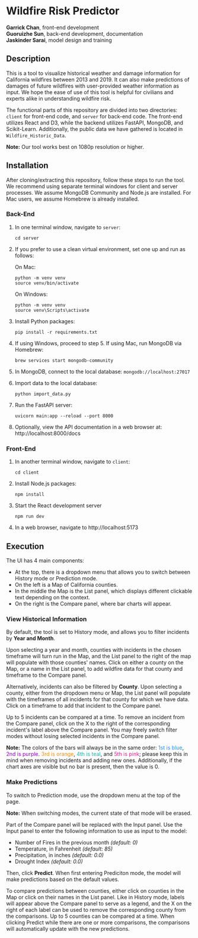 # Wildfire Risk Predictor

**Garrick Chan**, front-end development\
**Guoruizhe Sun**, back-end development, documentation\
**Jaskinder Sarai**, model design and training

## Description
This is a tool to visualize historical weather and damage information for California wildfires between 2013 and 2019. It can also make predictions of damages of future wildfires with user-provided weather information as input. We hope the ease of use of this tool is helpful for civilians and experts alike in understanding wildfire risk.

The functional parts of this repository are divided into two directories: `client` for front-end code, and `server` for back-end code. The front-end utilizes React and D3, while the backend utilizes FastAPI, MongoDB, and Scikit-Learn. Additionally, the public data we have gathered is located in `Wildfire_Historic_Data`.

**Note:** Our tool works best on 1080p resolution or higher.

## Installation
After cloning/extracting this repository, follow these steps to run the tool. We recommend using separate terminal windows for client and server processes.
We assume MongoDB Community and Node.js are installed. For Mac users, we assume Homebrew is already installed.
### Back-End
1. In one terminal window, navigate to `server`:
    ```shell
    cd server
    ```
2. If you prefer to use a clean virtual environment, set one up and run as follows:

    On Mac:
    ```shell
    python -m venv venv
    source venv/bin/activate
    ```
    On Windows:
    ```shell
    python -m venv venv
    source venv\Scripts\activate
    ```
3. Install Python packages:

    ```shell
    pip install -r requirements.txt
    ```
4. If using Windows, proceed to step 5. If using Mac, run MongoDB via Homebrew:

    ```shell
    brew services start mongodb-community
    ```
5. In MongoDB, connect to the local database:
    `mongodb://localhost:27017`
6. Import data to the local database:
    ```shell
    python import_data.py
    ```
7. Run the FastAPI server:
    ```shell
    uvicorn main:app --reload --port 8000
    ```
8. Optionally, view the API documentation in a web browser at: http://localhost:8000/docs

### Front-End
1. In another terminal window, navigate to `client`:
    ```shell
    cd client
    ```
2. Install Node.js packages:
    ```shell
    npm install
    ```
3. Start the React development server
    ```shell
    npm run dev
    ```
4. In a web browser, navigate to http://localhost:5173

## Execution
The UI has 4 main components:
- At the top, there is a dropdown menu that allows you to switch between History mode or Prediction mode.
- On the left is a Map of California counties.
- In the middle the Map is the List panel, which displays different clickable text depending on the context.
- On the right is the Compare panel, where bar charts will appear.
### View Historical Information
By default, the tool is set to History mode, and allows you to filter incidents by **Year and Month**.

Upon selecting a year and month, counties with incidents in the chosen timeframe will turn run in the Map, and the List panel to the right of the map will populate with those counties' names. Click on either a county on the Map, or a name in the List panel, to add wildfire data for that county and timeframe to the Compare panel.

Alternatively, incidents can also be filtered by **County**. Upon selecting a county, either from the dropdown menu or Map, the List panel will populate with the timeframes of all incidents for that county for which we have data. Click on a timeframe to add that incident to the Compare panel.

Up to 5 incidents can be compared at a time. To remove an incident from the Compare panel, click on the X to the right of the corresponding incident's label above the Compare panel. You may freely switch filter modes without losing selected incidents in the Compare panel. 

**Note:** The colors of the bars will always be in the same order: <span style="color:dodgerblue">1st is blue</span>, <span style="color:darkviolet">2nd is purple</span>. <span style="color:darkorange">3rd is orange</span>, <span style="color:lightseagreen">4th is teal</span>, and <span style="color:deeppink">5th is pink</span>; please keep this in mind when removing incidents and adding new ones. Additionally, if the chart axes are visible but no bar is present, then the value is 0.

### Make Predictions
To switch to Prediction mode, use the dropdown menu at the top of the page.

**Note:** When switching modes, the current state of that mode will be erased.

Part of the Compare panel will be replaced with the Input panel. Use the Input panel to enter the following information to use as input to the model:
- Number of Fires in the previous month *(default: 0)*
- Temperature, in Fahrenheit *(default: 85)*
- Precipitation, in inches *(default: 0.0)*
- Drought Index *(default: 0.0)*

Then, click **Predict**. When first entering Prediciton mode, the model will make predictions based on the default values.

To compare predictions between counties, either click on counties in the Map or click on their names in the List panel. Like in History mode, labels will appear above the Compare panel to serve as a legend, and the X on the right of each label can be used to remove the corresponding county from the comparisons. Up to 5 counties can be compared at a time. When clicking Predict while there are one or more comparisons, the comparisons will automatically update with the new predictions.